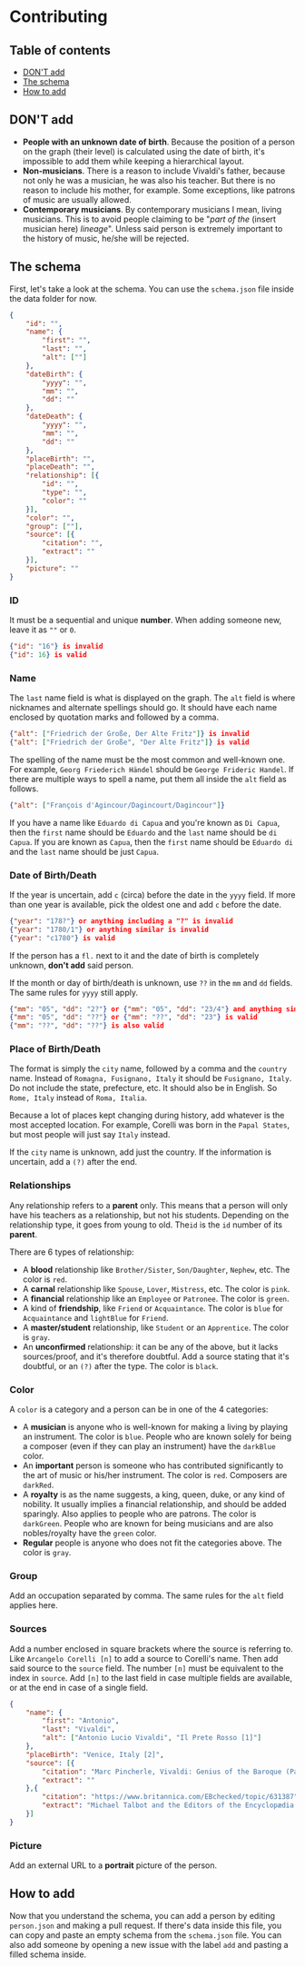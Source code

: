 # Contributing

## Table of contents
- [DON'T add](#dont-add)
- [The schema](#the-schema)
- [How to add](#how-to-add)

## DON'T add
- **People with an unknown date of birth**. Because the position of a person on the graph (their level) is calculated using the date of birth, it's impossible to add them while keeping a hierarchical layout.
- **Non-musicians**. There is a reason to include Vivaldi's father, because not only he was a musician, he was also his teacher. But there is no reason to include his mother, for example. Some exceptions, like patrons of music are usually allowed.
- **Contemporary musicians**. By contemporary musicians I mean, living musicians. This is to avoid people claiming to be "*part of the* (insert musician here) *lineage*". Unless said person is extremely important to the history of music, he/she will be rejected.

## The schema

First, let's take a look at the schema. You can use the `schema.json` file inside the data folder for now.

```json
{
	"id": "",
	"name": {
		"first": "",
		"last": "",
		"alt": [""]
	},
	"dateBirth": {
		"yyyy": "",
		"mm": "",
		"dd": ""
	},
	"dateDeath": {
		"yyyy": "",
		"mm": "",
		"dd": ""
	},
	"placeBirth": "",
	"placeDeath": "",
	"relationship": [{
		"id": "",
		"type": "",
		"color": ""
	}],
	"color": "",
	"group": [""],
	"source": [{
		"citation": "",
		"extract": ""
	}],
	"picture": ""
}
```

### ID
It must be a sequential and unique **number**. When adding someone new, leave it as `""` or `0`.

```json
{"id": "16"} is invalid
{"id": 16} is valid
```

### Name
The `last` name field is what is displayed on the graph. The `alt` field is where nicknames and alternate spellings should go. It should have each name enclosed by quotation marks and followed by a comma.

```json
{"alt": ["Friedrich der Große, Der Alte Fritz"]} is invalid
{"alt": ["Friedrich der Große", "Der Alte Fritz"]} is valid
```

The spelling of the name must be the most common and well-known one. For example, `Georg Friederich Händel` should be `George Frideric Handel`. If there are multiple ways to spell a name, put them all inside the `alt` field as follows.

```json
{"alt": ["François d'Agincour/Dagincourt/Dagincour"]}
```

If you have a name like `Eduardo di Capua` and you're known as `Di Capua`, then the `first` name should be `Eduardo` and the `last` name should be `di Capua`. If you are known as `Capua`, then the `first` name should be `Eduardo di` and the `last` name should be just `Capua`.

### Date of Birth/Death
If the year is uncertain, add `c` (circa) before the date in the `yyyy` field. If more than one year is available, pick the oldest one and add `c` before the date.

```json
{"year": "178?"} or anything including a "?" is invalid
{"year": "1780/1"} or anything similar is invalid
{"year": "c1780"} is valid
```

If the person has a `fl.` next to it and the date of birth is completely unknown, **don't add** said person.

If the month or day of birth/death is unknown, use `??` in the `mm` and `dd` fields. The same rules for `yyyy` still apply.

```json
{"mm": "05", "dd": "2?"} or {"mm": "05", "dd": "23/4"} and anything similar is invalid
{"mm": "05", "dd": "??"} or {"mm": "??", "dd": "23"} is valid
{"mm": "??", "dd": "??"} is also valid
```

### Place of Birth/Death

The format is simply the `city` name, followed by a comma and the `country` name. Instead of `Romagna, Fusignano, Italy` it should be `Fusignano, Italy`. Do not include the state, prefecture, etc. It should also be in English. So `Rome, Italy` instead of `Roma, Italia`.

Because a lot of places kept changing during history, add whatever is the most accepted location. For example, Corelli was born in the `Papal States`, but most people will just say `Italy` instead.

If the `city` name is unknown, add just the country. If the information is uncertain, add a `(?)` after the end.

### Relationships

Any relationship refers to a **parent** only. This means that a person will only have his teachers as a relationship, but not his students. Depending on the relationship type, it goes from young to old. The`id` is the `id` number of its **parent**.

There are 6 types of relationship:
- A **blood** relationship like `Brother/Sister`, `Son/Daughter`, `Nephew`, etc. The color is `red`.
- A **carnal** relationship like `Spouse`, `Lover`, `Mistress`, etc. The color is `pink`.
- A **financial** relationship like an `Employee` or `Patronee`. The color is `green`.
- A kind of **friendship**, like `Friend` or `Acquaintance`. The color is `blue` for `Acquaintance` and `lightBlue` for `Friend`.
- A **master/student** relationship, like `Student` or an `Apprentice`. The color is `gray`.
- An **unconfirmed** relationship: it can be any of the above, but it lacks sources/proof, and it's therefore doubtful. Add a source stating that it's doubtful, or an `(?)` after the type. The color is `black`.

### Color

A `color` is a category and a person can be in one of the 4 categories:

- A **musician** is anyone who is well-known for making a living by playing an instrument. The color is `blue`. People who are known solely for being a composer (even if they can play an instrument) have the `darkBlue` color.
- An **important** person is someone who has contributed significantly to the art of music or his/her instrument. The color is `red`. Composers are `darkRed`.
- A **royalty** is as the name suggests, a king, queen, duke, or any kind of nobility. It usually implies a financial relationship, and should be added sparingly. Also applies to people who are patrons. The color is `darkGreen`. People who are known for being musicians and are also nobles/royalty have the `green` color.
- **Regular** people is anyone who does not fit the categories above. The color is `gray`.

### Group

Add an occupation separated by comma. The same rules for the `alt` field applies here.

### Sources

Add a number enclosed in square brackets where the source is referring to. Like `Arcangelo Corelli [n]` to add a source to Corelli's name. Then add said source to the `source` field. The number `[n]` must be equivalent to the index in `source`. Add `[n]` to the last field in case multiple fields are available, or at the end in case of a single field.

```json
{
	"name": {
		"first": "Antonio",
		"last": "Vivaldi",
		"alt": ["Antonio Lucio Vivaldi", "Il Prete Rosso [1]"]
	},
	"placeBirth": "Venice, Italy [2]",
	"source": [{
		"citation": "Marc Pincherle, Vivaldi: Genius of the Baroque (Paris: W. W. Norton & Company, Inc., 1957), 16",
		"extract": ""
	},{
		"citation": "https://www.britannica.com/EBchecked/topic/631387",
		"extract": "Michael Talbot and the Editors of the Encyclopædia Britannica, Antonio Vivaldi"
	}]
}
```

### Picture

Add an external URL to a **portrait** picture of the person.

## How to add

Now that you understand the schema, you can add a person by editing `person.json` and making a pull request. If there's data inside this file, you can copy and paste an empty schema from the `schema.json` file. You can also add someone by opening a new issue with the label `add` and pasting a filled schema inside.